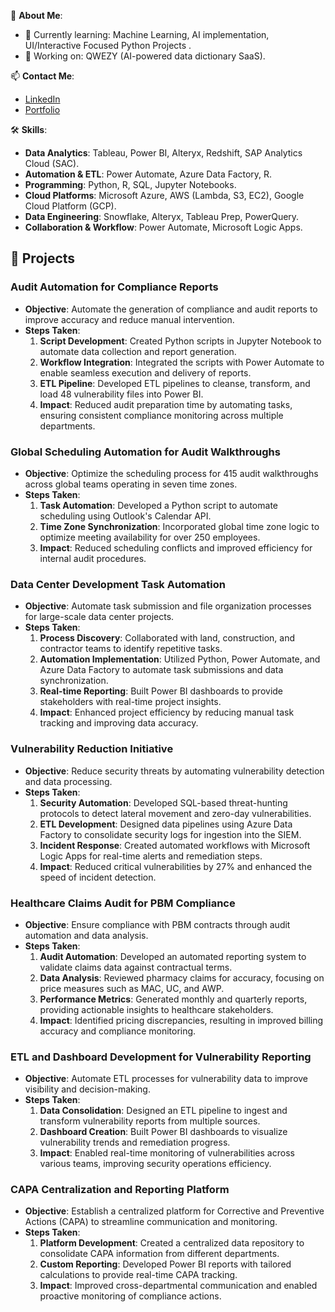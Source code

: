 
🌟 **About Me**:
- 🌱 Currently learning:  Machine Learning, AI implementation, UI/Interactive Focused Python Projects .
- 🔭 Working on: QWEZY (AI-powered data dictionary SaaS).

📫 **Contact Me**:
- [LinkedIn]()
- [Portfolio](https://rasuldataviz.wixsite.com/rasuldataviz)

🛠️ **Skills**:
- **Data Analytics**: Tableau, Power BI, Alteryx, Redshift, SAP Analytics Cloud (SAC).
- **Automation & ETL**: Power Automate, Azure Data Factory, R.
- **Programming**: Python, R, SQL, Jupyter Notebooks.
- **Cloud Platforms**: Microsoft Azure, AWS (Lambda, S3, EC2), Google Cloud Platform (GCP).
- **Data Engineering**: Snowflake, Alteryx, Tableau Prep, PowerQuery.
- **Collaboration & Workflow**: Power Automate, Microsoft Logic Apps.

  
## 🚀 Projects ##

### **Audit Automation for Compliance Reports**
- **Objective**: Automate the generation of compliance and audit reports to improve accuracy and reduce manual intervention.
- **Steps Taken**:
  1. **Script Development**: Created Python scripts in Jupyter Notebook to automate data collection and report generation.
  2. **Workflow Integration**: Integrated the scripts with Power Automate to enable seamless execution and delivery of reports.
  3. **ETL Pipeline**: Developed ETL pipelines to cleanse, transform, and load 48 vulnerability files into Power BI.
  4. **Impact**: Reduced audit preparation time by automating tasks, ensuring consistent compliance monitoring across multiple departments.

### **Global Scheduling Automation for Audit Walkthroughs**
- **Objective**: Optimize the scheduling process for 415 audit walkthroughs across global teams operating in seven time zones.
- **Steps Taken**:
  1. **Task Automation**: Developed a Python script to automate scheduling using Outlook's Calendar API.
  2. **Time Zone Synchronization**: Incorporated global time zone logic to optimize meeting availability for over 250 employees.
  3. **Impact**: Reduced scheduling conflicts and improved efficiency for internal audit procedures.

### **Data Center Development Task Automation**
- **Objective**: Automate task submission and file organization processes for large-scale data center projects.
- **Steps Taken**:
  1. **Process Discovery**: Collaborated with land, construction, and contractor teams to identify repetitive tasks.
  2. **Automation Implementation**: Utilized Python, Power Automate, and Azure Data Factory to automate task submissions and data synchronization.
  3. **Real-time Reporting**: Built Power BI dashboards to provide stakeholders with real-time project insights.
  4. **Impact**: Enhanced project efficiency by reducing manual task tracking and improving data accuracy.

### **Vulnerability Reduction Initiative**
- **Objective**: Reduce security threats by automating vulnerability detection and data processing.
- **Steps Taken**:
  1. **Security Automation**: Developed SQL-based threat-hunting protocols to detect lateral movement and zero-day vulnerabilities.
  2. **ETL Development**: Designed data pipelines using Azure Data Factory to consolidate security logs for ingestion into the SIEM.
  3. **Incident Response**: Created automated workflows with Microsoft Logic Apps for real-time alerts and remediation steps.
  4. **Impact**: Reduced critical vulnerabilities by 27% and enhanced the speed of incident detection.

### **Healthcare Claims Audit for PBM Compliance**
- **Objective**: Ensure compliance with PBM contracts through audit automation and data analysis.
- **Steps Taken**:
  1. **Audit Automation**: Developed an automated reporting system to validate claims data against contractual terms.
  2. **Data Analysis**: Reviewed pharmacy claims for accuracy, focusing on price measures such as MAC, UC, and AWP.
  3. **Performance Metrics**: Generated monthly and quarterly reports, providing actionable insights to healthcare stakeholders.
  4. **Impact**: Identified pricing discrepancies, resulting in improved billing accuracy and compliance monitoring.

### **ETL and Dashboard Development for Vulnerability Reporting**
- **Objective**: Automate ETL processes for vulnerability data to improve visibility and decision-making.
- **Steps Taken**:
  1. **Data Consolidation**: Designed an ETL pipeline to ingest and transform vulnerability reports from multiple sources.
  2. **Dashboard Creation**: Built Power BI dashboards to visualize vulnerability trends and remediation progress.
  3. **Impact**: Enabled real-time monitoring of vulnerabilities across various teams, improving security operations efficiency.
  
### **CAPA Centralization and Reporting Platform**
- **Objective**: Establish a centralized platform for Corrective and Preventive Actions (CAPA) to streamline communication and monitoring.
- **Steps Taken**:
  1. **Platform Development**: Created a centralized data repository to consolidate CAPA information from different departments.
  2. **Custom Reporting**: Developed Power BI reports with tailored calculations to provide real-time CAPA tracking.
  3. **Impact**: Improved cross-departmental communication and enabled proactive monitoring of compliance actions.

          
